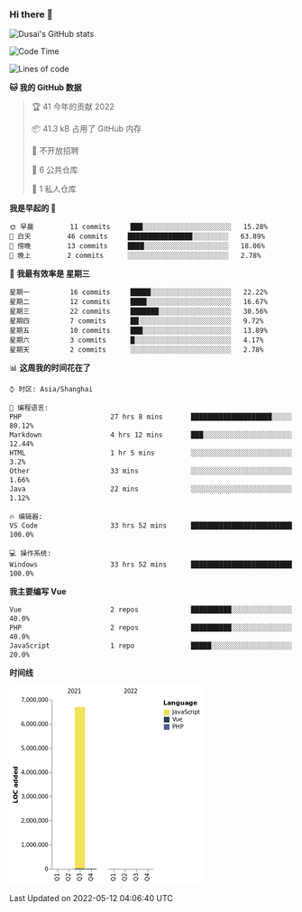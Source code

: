 ### Hi there 👋

<!--
**SQSora/SQSora** is a ✨ _special_ ✨ repository because its `README.md` (this file) appears on your GitHub profile.

Here are some ideas to get you started:

- 🔭 I’m currently working on ...
- 🌱 I’m currently learning ...
- 👯 I’m looking to collaborate on ...
- 🤔 I’m looking for help with ...
- 💬 Ask me about ...
- 📫 How to reach me: ...
- 😄 Pronouns: ...
- ⚡ Fun fact: ...
-->

![Dusai's GitHub stats](https://github-readme-stats.vercel.app/api?username=SQSora&show_icons=true&theme=algolia)

<!--START_SECTION:waka-->
![Code Time](http://img.shields.io/badge/Code%20Time-166%20hrs%2020%20mins-blue)

![Lines of code](https://img.shields.io/badge/%E4%BB%8E%E3%80%8C%E4%BD%A0%E5%A5%BD%E4%B8%96%E7%95%8C%E3%80%8D%E6%88%91%E5%B7%B2%E7%BB%8F%E5%86%99%E4%BA%86-7%20Million%20%E8%A1%8C%E4%BB%A3%E7%A0%81-blue)

**🐱 我的 GitHub 数据** 

> 🏆 41 今年的贡献 2022
 > 
> 📦 41.3 kB 占用了 GitHub 内存 
 > 
> 🚫 不开放招聘
 > 
> 📜 6 公共仓库 
 > 
> 🔑 1 私人仓库 
 > 
**我是早起的 🐤** 

```text
🌞 早晨         11 commits     ███░░░░░░░░░░░░░░░░░░░░░░   15.28% 
🌆 白天         46 commits     ████████████████░░░░░░░░░   63.89% 
🌃 傍晚         13 commits     ████░░░░░░░░░░░░░░░░░░░░░   18.06% 
🌙 晚上         2 commits      ░░░░░░░░░░░░░░░░░░░░░░░░░   2.78%

```
📅 **我最有效率是 星期三** 

```text
星期一          16 commits     █████░░░░░░░░░░░░░░░░░░░░   22.22% 
星期二          12 commits     ████░░░░░░░░░░░░░░░░░░░░░   16.67% 
星期三          22 commits     ███████░░░░░░░░░░░░░░░░░░   30.56% 
星期四          7 commits      ██░░░░░░░░░░░░░░░░░░░░░░░   9.72% 
星期五          10 commits     ███░░░░░░░░░░░░░░░░░░░░░░   13.89% 
星期六          3 commits      █░░░░░░░░░░░░░░░░░░░░░░░░   4.17% 
星期天          2 commits      ░░░░░░░░░░░░░░░░░░░░░░░░░   2.78%

```


📊 **这周我的时间花在了** 

```text
⌚︎ 时区: Asia/Shanghai

💬 编程语言: 
PHP                      27 hrs 8 mins       ████████████████████░░░░░   80.12% 
Markdown                 4 hrs 12 mins       ███░░░░░░░░░░░░░░░░░░░░░░   12.44% 
HTML                     1 hr 5 mins         ░░░░░░░░░░░░░░░░░░░░░░░░░   3.2% 
Other                    33 mins             ░░░░░░░░░░░░░░░░░░░░░░░░░   1.66% 
Java                     22 mins             ░░░░░░░░░░░░░░░░░░░░░░░░░   1.12%

🔥 编辑器: 
VS Code                  33 hrs 52 mins      █████████████████████████   100.0%

💻 操作系统: 
Windows                  33 hrs 52 mins      █████████████████████████   100.0%

```

**我主要编写 Vue** 

```text
Vue                      2 repos             ██████████░░░░░░░░░░░░░░░   40.0% 
PHP                      2 repos             ██████████░░░░░░░░░░░░░░░   40.0% 
JavaScript               1 repo              █████░░░░░░░░░░░░░░░░░░░░   20.0%

```


**时间线**

![Chart not found](https://raw.githubusercontent.com/SQSora/SQSora/main/charts/bar_graph.png) 


 Last Updated on 2022-05-12 04:06:40 UTC
<!--END_SECTION:waka-->
